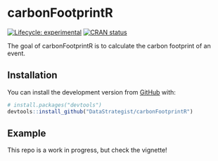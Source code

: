
<!-- README.md is generated from README.Rmd. Please edit that file -->

# carbonFootprintR

<!-- badges: start -->

[![Lifecycle:
experimental](https://img.shields.io/badge/lifecycle-experimental-orange.svg)](https://www.tidyverse.org/lifecycle/#experimental)
[![CRAN
status](https://www.r-pkg.org/badges/version/carbonFootprintR)](https://CRAN.R-project.org/package=carbonFootprintR)
<!-- badges: end -->

The goal of carbonFootprintR is to calculate the carbon footprint of an
event.

## Installation

You can install the development version from
[GitHub](https://github.com/) with:

``` r
# install.packages("devtools")
devtools::install_github("DataStrategist/carbonFootprintR")
```

## Example

This repo is a work in progress, but check the vignette!
